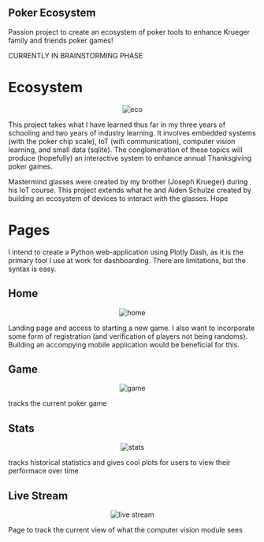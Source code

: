 ## Poker Ecosystem 
Passion project to create an ecosystem of poker tools to enhance Krueger family and friends poker games! 

CURRENTLY IN BRAINSTORMING PHASE

# Ecosystem
<p align="center">
  <img src="../img/brainstorm_Ecosystem.png" alt="eco">
</p>
This project takes what I have learned thus far in my three years of schooling and two years of industry learning. It involves embedded systems (with the poker chip scale), IoT (wifi communication), computer vision learning, and small data (sqlite). The conglomeration of these topics will produce (hopefully) an interactive system to enhance annual Thanksgiving poker games.

Mastermind glasses were created by my brother (Joseph Krueger) during his IoT course. This project extends what he and Aiden Schulze created by building an ecosystem of devices to interact with the glasses. Hope

# Pages
I intend to create a Python web-application using Plotly Dash, as it is the primary tool I use at work for dashboarding. There are limitations, but the syntax is easy.

## Home
<p align="center">
  <img src="../img/brainstorm_HomePage.png" alt="home">
</p>
Landing page and access to starting a new game. I also want to incorporate some form of registration (and verification of players not being randoms). Building an accompying mobile application would be beneficial for this.

## Game
<p align="center">
  <img src="../img/brainstorm_GamePage.png" alt="game">
</p>
tracks the current poker game

## Stats
<p align="center">
  <img src="../img/brainstorm_StatsPage.png" alt="stats">
</p>
tracks historical statistics and gives cool plots for users to view their performace over time

## Live Stream
<p align="center">
  <img src="../img/brainstorm_LiveStreamPage.png" alt="live stream">
</p>
Page to track the current view of what the computer vision module sees